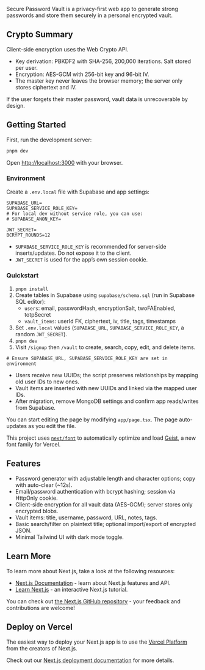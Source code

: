 Secure Password Vault is a privacy-first web app to generate strong passwords and store them securely in a personal encrypted vault.

## Crypto Summary

Client-side encryption uses the Web Crypto API.
- Key derivation: PBKDF2 with SHA-256, 200,000 iterations. Salt stored per user.
- Encryption: AES-GCM with 256-bit key and 96-bit IV.
- The master key never leaves the browser memory; the server only stores ciphertext and IV.

If the user forgets their master password, vault data is unrecoverable by design.

## Getting Started

First, run the development server:

```bash
pnpm dev

```

Open [http://localhost:3000](http://localhost:3000) with your browser.

### Environment

Create a `.env.local` file with Supabase and app settings:

```
SUPABASE_URL=
SUPABASE_SERVICE_ROLE_KEY=
# For local dev without service role, you can use:
# SUPABASE_ANON_KEY=

JWT_SECRET=
BCRYPT_ROUNDS=12
```

- `SUPABASE_SERVICE_ROLE_KEY` is recommended for server-side inserts/updates. Do not expose it to the client.
- `JWT_SECRET` is used for the app’s own session cookie.

### Quickstart

1. `pnpm install`
2. Create tables in Supabase using `supabase/schema.sql` (run in Supabase SQL editor):
   - `users`: email, passwordHash, encryptionSalt, twoFAEnabled, totpSecret
   - `vault_items`: userId FK, ciphertext, iv, title, tags, timestamps
3. Set `.env.local` values (`SUPABASE_URL`, `SUPABASE_SERVICE_ROLE_KEY`, a random `JWT_SECRET`).
4. `pnpm dev`
5. Visit `/signup` then `/vault` to create, search, copy, edit, and delete items.


```
# Ensure SUPABASE_URL, SUPABASE_SERVICE_ROLE_KEY are set in environment

```

- Users receive new UUIDs; the script preserves relationships by mapping old user IDs to new ones.
- Vault items are inserted with new UUIDs and linked via the mapped user IDs.
- After migration, remove MongoDB settings and confirm app reads/writes from Supabase.

You can start editing the page by modifying `app/page.tsx`. The page auto-updates as you edit the file.

This project uses [`next/font`](https://nextjs.org/docs/app/building-your-application/optimizing/fonts) to automatically optimize and load [Geist](https://vercel.com/font), a new font family for Vercel.

## Features

- Password generator with adjustable length and character options; copy with auto-clear (~12s).
- Email/password authentication with bcrypt hashing; session via HttpOnly cookie.
- Client-side encryption for all vault data (AES-GCM); server stores only encrypted blobs.
- Vault items: title, username, password, URL, notes, tags.
- Basic search/filter on plaintext title; optional import/export of encrypted JSON.
- Minimal Tailwind UI with dark mode toggle.

## Learn More

To learn more about Next.js, take a look at the following resources:

- [Next.js Documentation](https://nextjs.org/docs) - learn about Next.js features and API.
- [Learn Next.js](https://nextjs.org/learn) - an interactive Next.js tutorial.

You can check out [the Next.js GitHub repository](https://github.com/vercel/next.js) - your feedback and contributions are welcome!

## Deploy on Vercel

The easiest way to deploy your Next.js app is to use the [Vercel Platform](https://vercel.com/new?utm_medium=default-template&filter=next.js&utm_source=create-next-app&utm_campaign=create-next-app-readme) from the creators of Next.js.

Check out our [Next.js deployment documentation](https://nextjs.org/docs/app/building-your-application/deploying) for more details.
